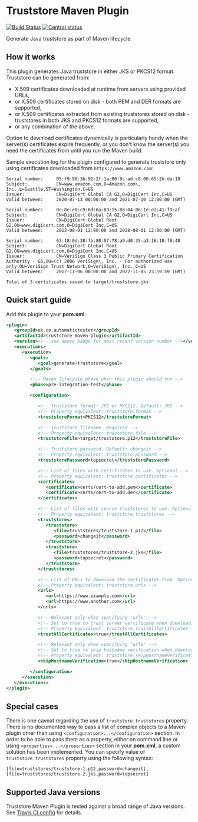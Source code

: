 # Truststore Maven Plugin

[![Build Status](https://travis-ci.com/automatictester/truststore-maven-plugin.svg?branch=master)](https://travis-ci.com/automatictester/truststore-maven-plugin)
[![Central status](https://maven-badges.herokuapp.com/maven-central/uk.co.automatictester/truststore-maven-plugin/badge.svg)](https://maven-badges.herokuapp.com/maven-central/uk.co.automatictester/truststore-maven-plugin)

Generate Java truststore as part of Maven lifecycle.

## How it works

This plugin generates Java truststore in either JKS or PKCS12 format. Truststore can be generated from:

- X.509 certificates downloaded at runtime from servers using provided URLs,
- or X.509 certificates stored on disk - both PEM and DER formats are supported,
- or X.509 certificates extracted from existing truststores stored on disk - truststores in both JKS and PKCS12 formats
  are supported,
- or any combination of the above.

Option to download certificates dynamically is particularly handy when the server(s) certificates expire frequently, or
you don't know the server(s) you need the certificates from until you run the Maven build.

Sample execution log for the plugin configured to generate truststore only using certificates downloaded from
`https://www.amazon.com`:

```
Serial number:     05:f9:90:3b:91:2f:1a:00:9c:ad:c8:06:65:2b:da:18
Subject:           CN=www.amazon.com,O=Amazon.com\, Inc.,L=Seattle,ST=Washington,C=US
Issuer:            CN=DigiCert Global CA G2,O=DigiCert Inc,C=US
Valid between:     2020-07-13 00:00:00 and 2021-07-10 12:00:00 (GMT)

Serial number:     0c:8e:e0:c9:0d:6a:89:15:88:04:06:1e:e2:41:f9:af
Subject:           CN=DigiCert Global CA G2,O=DigiCert Inc,C=US
Issuer:            CN=DigiCert Global Root G2,OU=www.digicert.com,O=DigiCert Inc,C=US
Valid between:     2013-08-01 12:00:00 and 2028-08-01 12:00:00 (GMT)

Serial number:     63:18:0d:38:fb:80:97:78:a9:d0:35:a3:16:18:f8:40
Subject:           CN=DigiCert Global Root G2,OU=www.digicert.com,O=DigiCert Inc,C=US
Issuer:            CN=VeriSign Class 3 Public Primary Certification Authority - G5,OU=(c) 2006 VeriSign\, Inc. - For authorized use only,OU=VeriSign Trust Network,O=VeriSign\, Inc.,C=US
Valid between:     2017-11-06 00:00:00 and 2022-11-05 23:59:59 (GMT)

Total of 3 certificates saved to target/truststore.jks
```

## Quick start guide

Add this plugin to your **pom.xml**:

```xml
<plugin>
   <groupId>uk.co.automatictester</groupId>
   <artifactId>truststore-maven-plugin</artifactId>
   <version><!-- see above badge for most recent version number --></version>
   <executions>
      <execution>
         <goals>
            <goal>generate-truststore</goal>
         </goals>

         <!-- Maven lifecycle phase when this plugin should run -->
         <phase>pre-integration-test</phase>

         <configuration>

            <!-- Truststore format: JKS or PKCS12. Default: JKS -->
            <!-- Property equivalent: truststore.format -->
            <truststoreFormat>PKCS12</truststoreFormat>

            <!-- Truststore filename. Required -->
            <!-- Property equivalent: truststore.file -->
            <truststoreFile>target/truststore.p12</truststoreFile>

            <!-- Truststore password. Default: changeit -->
            <!-- Property equivalent: truststore.password -->
            <truststorePassword>topsecret</truststorePassword>

            <!-- List of files with certificates to use. Optional -->
            <!-- Property equivalent: truststore.certificates -->
            <certificates>
               <certificate>certs/cert-to-add.pem</certificate>
               <certificate>certs/cert-to-add.der</certificate>
            </certificates>

            <!-- List of files with source truststores to use. Optional -->
            <!-- Property equivalent: truststore.truststores -->
            <truststores>
               <truststore>
                  <file>truststores/truststore-1.p12</file>
                  <password>changeit</password>
               </truststore>
               <truststore>
                  <file>truststores/truststore-2.jks</file>
                  <password>topsecret</password>
               </truststore>
            </truststores>

            <!-- List of URLs to download the certificates from. Optional -->
            <!-- Property equivalent: truststore.urls -->
            <urls>
               <url>https://www.example.com</url>
               <url>https://www.another.com</url>
            </urls>

            <!-- Relevant only when specifying 'urls' -->
            <!-- Set to true to trust server certificate when downloading certificates. Default: false -->
            <!-- Property equivalent: truststore.trustAllCertificates -->
            <trustAllCertificates>true</trustAllCertificates>

            <!-- Relevant only when specifying 'urls' -->
            <!-- Set to true to skip hostname verification when downloading certificates. Default: false -->
            <!-- Property equivalent: truststore.skipHostnameVerification -->
            <skipHostnameVerification>true</skipHostnameVerification>

         </configuration>
      </execution>
   </executions>
</plugin>
```

## Special cases

There is one caveat regarding the use of `truststore.truststores` property. There is no documented way to pass a list of
complex objects to a Maven plugin other than using `<configuration>...</configuration>` section. In order to be able to
pass them as a property, either on command line or using `<properties>...</properties>` section in your **pom.xml**, a
custom solution has been implemented. You can specify value of `truststore.truststores` property using the following
syntax:

```
[file=truststores/truststore-1.p12,password=changeit],[file=truststores/truststore-2.jks,password=topsecret]
```

## Supported Java versions

Truststore Maven Plugin is tested against a broad range of Java versions.
See [Travis CI config](https://github.com/automatictester/truststore-maven-plugin/blob/master/.travis.yml) for details.
